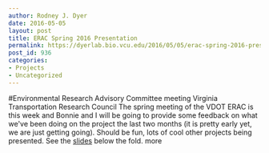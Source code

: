 ```yaml
---
author: Rodney J. Dyer
date: 2016-05-05
layout: post
title: ERAC Spring 2016 Presentation
permalink: https://dyerlab.bio.vcu.edu/2016/05/05/erac-spring-2016-presentation/index.html
post_id: 936
categories: 
- Projects
- Uncategorized
---
```

#Environmental Research Advisory Committee meeting
Virginia Transportation Research Council
The spring meeting of the VDOT ERAC is this week and Bonnie and I will be going to provide some feedback on what we've been doing on the project the last two months (it is pretty early yet, we are just getting going).  Should be fun, lots of cool other projects being presented.  See the 
[slides](https://docs.google.com/presentation/d/1mE_sGSiaN_0vKbz0aZfg50DjbsjCagsp5DQMu6mak44/pub?start=false&loop=false&delayms=3000) below the fold.
more
 
